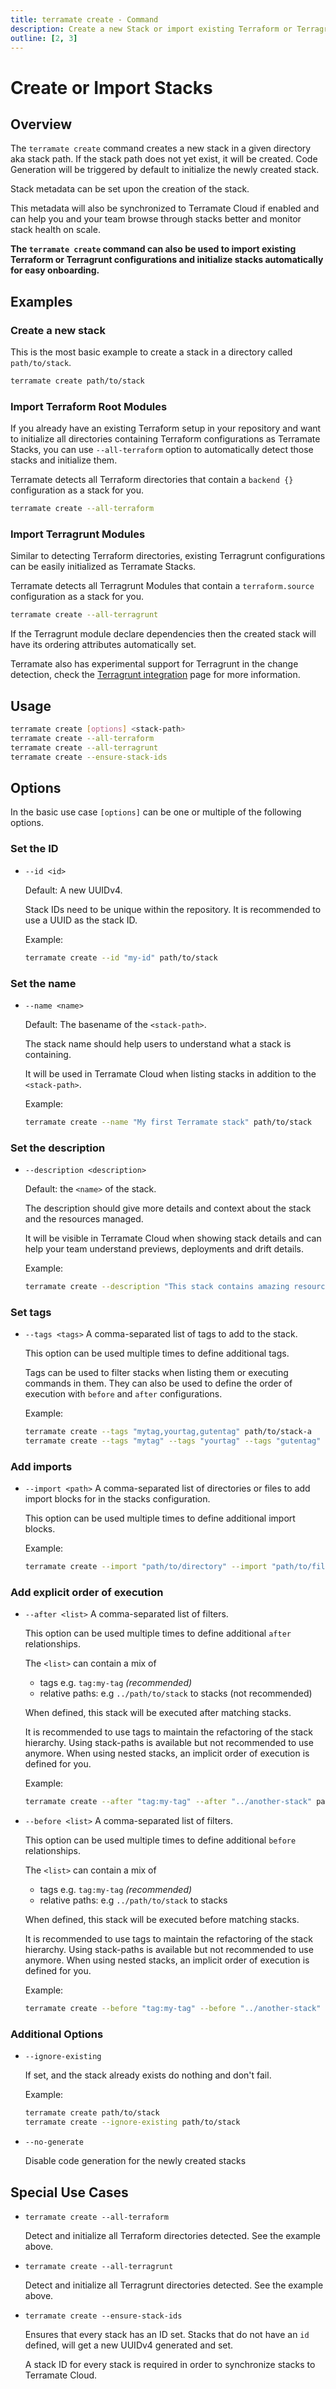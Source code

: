 ```yaml
---
title: terramate create - Command
description: Create a new Stack or import existing Terraform or Terragrunt configurations by using the `terramate create` command.
outline: [2, 3]
---
```


# Create or Import Stacks

## Overview

The `terramate create` command creates a new stack in a given directory aka stack path.
If the stack path does not yet exist, it will be created.
Code Generation will be triggered by default to initialize the newly created stack.

Stack metadata can be set upon the creation of the stack.

This metadata will also be synchronized to Terramate Cloud if enabled and can help you and your team browse through stacks better and monitor stack health on scale.

**The `terramate create` command can also be used to import existing Terraform or Terragrunt configurations and initialize stacks automatically for easy onboarding.**

## Examples

### Create a new stack

This is the most basic example to create a stack in a directory called `path/to/stack`.

```bash
terramate create path/to/stack
```

### Import Terraform Root Modules

If you already have an existing Terraform setup in your repository and want to initialize all directories containing Terraform configurations as Terramate Stacks, you can use `--all-terraform` option to automatically detect those stacks and initialize them.

Terramate detects all Terraform directories that contain a `backend {}` configuration as a stack for you.

```bash
terramate create --all-terraform
```

### Import Terragrunt Modules

Similar to detecting Terraform directories, existing Terragrunt configurations can be easily initialized as Terramate Stacks.

Terramate detects all Terragrunt Modules that contain a `terraform.source` configuration as a stack for you.

```bash
terramate create --all-terragrunt
```

If the Terragrunt module declare dependencies then the created stack will have its ordering
attributes automatically set.

Terramate also has experimental support for Terragrunt in the change detection, check the [Terragrunt integration](../change-detection/integrations/terragrunt.md) page for more information.

## Usage

```bash
terramate create [options] <stack-path>
terramate create --all-terraform
terramate create --all-terragrunt
terramate create --ensure-stack-ids
```

## Options

In the basic use case `[options]` can be one or multiple of the following options.

### Set the ID

- `--id <id>`

  Default: A new UUIDv4.

  Stack IDs need to be unique within the repository.
  It is recommended to use a UUID as the stack ID.

  Example:

  ```bash
  terramate create --id "my-id" path/to/stack
  ```

### Set the name

- `--name <name>`

  Default: The basename of the `<stack-path>`.

  The stack name should help users to understand what a stack is containing.

  It will be used in Terramate Cloud when listing stacks in addition to the `<stack-path>`.

  Example:

  ```bash
  terramate create --name "My first Terramate stack" path/to/stack
  ```

### Set the description

- `--description <description>`

  Default: the `<name>` of the stack.

  The description should give more details and context about the stack and the resources managed.

  It will be visible in Terramate Cloud when showing stack details and can help your team understand previews, deployments and drift details.

  Example:

  ```bash
  terramate create --description "This stack contains amazing resources for my service" path/to/stack
  ```

### Set tags

- `--tags <tags>` A comma-separated list of tags to add to the stack.

  This option can be used multiple times to define additional tags.

  Tags can be used to filter stacks when listing them or executing commands in them.
  They can also be used to define the order of execution with `before` and `after` configurations.

  Example:

  ```bash
  terramate create --tags "mytag,yourtag,gutentag" path/to/stack-a
  terramate create --tags "mytag" --tags "yourtag" --tags "gutentag" path/to/stack-b
  ```

### Add imports

- `--import <path>` A comma-separated list of directories or files to add import blocks for in the stacks configuration.

  This option can be used multiple times to define additional import blocks.

  Example:

  ```bash
  terramate create --import "path/to/directory" --import "path/to/file" path/to/stack
  ```

### Add explicit order of execution

- `--after <list>` A comma-separated list of filters.

  This option can be used multiple times to define additional `after` relationships.

  The `<list>` can contain a mix of

  - tags e.g. `tag:my-tag` _(recommended)_
  - relative paths: e.g `../path/to/stack` to stacks (not recommended)

  When defined, this stack will be executed after matching stacks.

  It is recommended to use tags to maintain the refactoring of the stack hierarchy.
  Using stack-paths is available but not recommended to use anymore.
  When using nested stacks, an implicit order of execution is defined for you.

  Example:

  ```bash
  terramate create --after "tag:my-tag" --after "../another-stack" path/to/stack
  ```

- `--before <list>` A comma-separated list of filters.

  This option can be used multiple times to define additional `before` relationships.

  The `<list>` can contain a mix of

  - tags e.g. `tag:my-tag` _(recommended)_
  - relative paths: e.g `../path/to/stack` to stacks

  When defined, this stack will be executed before matching stacks.

  It is recommended to use tags to maintain the refactoring of the stack hierarchy.
  Using stack-paths is available but not recommended to use anymore.
  When using nested stacks, an implicit order of execution is defined for you.

  Example:

  ```bash
  terramate create --before "tag:my-tag" --before "../another-stack" path/to/stack
  ```

### Additional Options

- `--ignore-existing`

  If set, and the stack already exists do nothing and don't fail.

  Example:

  ```bash
  terramate create path/to/stack
  terramate create --ignore-existing path/to/stack
  ```

- `--no-generate`

  Disable code generation for the newly created stacks

## Special Use Cases

- `terramate create --all-terraform`

  Detect and initialize all Terraform directories detected.
  See the example above.

- `terramate create --all-terragrunt`

  Detect and initialize all Terragrunt directories detected.
  See the example above.

- `terramate create --ensure-stack-ids`

  Ensures that every stack has an ID set.
  Stacks that do not have an `id` defined, will get a new UUIDv4 generated and set.

  A stack ID for every stack is required in order to synchronize stacks to Terramate Cloud.

[order of execution]: ../orchestration/index.md#explicit-order-of-execution
